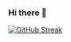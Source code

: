### Hi there 👋


[![GitHub Streak](https://github-readme-streak-stats.herokuapp.com?user=sahariar8&theme=onedark&hide_border=true)](https://git.io/streak-stats)
<!--
**sahariar8/sahariar8** is a ✨ _special_ ✨ repository because its `README.md` (this file) appears on your GitHub profile.

Here are some ideas to get you started:

- 🔭 I’m currently working on ...
- 🌱 I’m currently learning ...
- 👯 I’m looking to collaborate on ...
- 🤔 I’m looking for help with ...
- 💬 Ask me about ...
- 📫 How to reach me: ...
- 😄 Pronouns: ...
- ⚡ Fun fact: ...
-->
